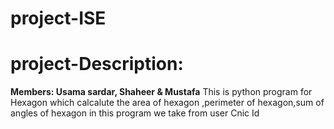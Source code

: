 # project-ISE
# project-Description:
**Members: Usama sardar, Shaheer & Mustafa**
This is python  program for Hexagon which calcalute the area of hexagon ,perimeter of hexagon,sum of angles of hexagon in this program we take from user Cnic Id
